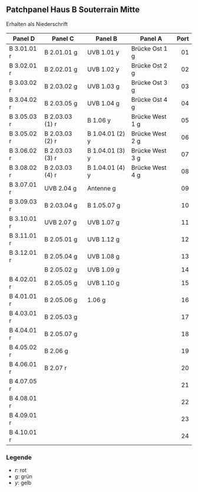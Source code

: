 ## Patchpanel Haus B Souterrain Mitte

Erhalten als Niederschrift

| Panel D | Panel C | Panel B | Panel A | Port |
| ------- | ------- | ------- | ------- | ----:|
| B 3.01.01 r | B 2.01.01 g | UVB 1.01 y | Brücke Ost 1 g | 01 |
| B 3.02.01 r | B 2.02.01 g | UVB 1.02 y | Brücke Ost 2 g | 02 |
| B 3.03.02 r | B 2.03.02 g | UVB 1.03 g | Brücke Ost 3 g | 03 |
| B 3.04.02 r | B 2.03.05 g | UVB 1.04 g | Brücke Ost 4 g | 04 |
| B 3.05.03 r | B 2.03.03 (1) r | B 1.06 y | Brücke West 1 g | 05 |
| B 3.05.02 r | B 2.03.03 (2) r | B 1.04.01 (2) y | Brücke West 2 g | 06 |
| B 3.06.02 r | B 2.03.03 (3) r | B 1.04.01 (3) y | Brücke West 3 g | 07 |
| B 3.08.02 r | B 2.03.03 (4) r | B 1.04.01 (4) y | Brücke West 4 g | 08 |
| B 3.07.01 r | UVB 2.04 g | Antenne g | | 09 |
| B 3.09.03 r | B 2.03.04 g | B 1.05.07 g | | 10 |
| B 3.10.01 r | UVB 2.07 g | UVB 1.07 g | | 11 |
| B 3.11.01 r | B 2.05.01 g | UVB 1.12 g | | 12 |
| B 3.12.01 r | B 2.05.04 g | UVB 1.08 g | | 13 |
| | B 2.05.02 g | UVB 1.09 g | | 14 |
| B 4.02.01 r | B 2.05.05 g | UVB 1.10 g | | 15 |
| B 4.01.01 r | B 2.05.06 g | 1.06 g | | 16 |
| B 4.03.01 r | B 2.05.03 g | | | 17 |
| B 4.04.01 r | B 2.05.07 g | | | 18 |
| B 4.05.02 r | B 2.06 g | | | 19 |
| B 4.06.01 r | B 2.07 r | | | 20 |
| B 4.07.05 r | | | | 21 |
| B 4.08.01 r | | | | 22 |
| B 4.09.01 r | | | | 23 |
| B 4.10.01 r | | | | 24 |


### Legende

* *r*: rot
* *g*: grün
* *y*: gelb
